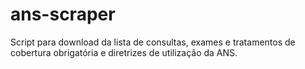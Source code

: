 # ans-scraper
Script para download da lista de consultas, exames e tratamentos de cobertura obrigatória e diretrizes de utilização da ANS.
